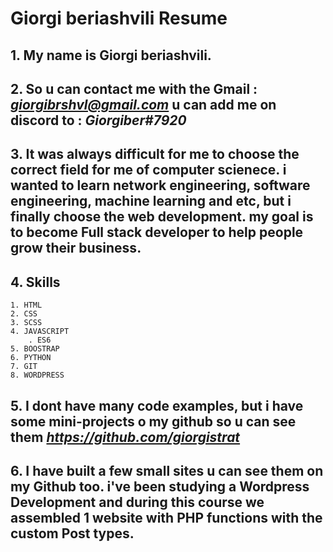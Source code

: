 # Giorgi beriashvili Resume

## 1. My name is Giorgi beriashvili.

## 2. So u can contact me with the Gmail : *giorgibrshvl@gmail.com* u can add me on discord to : *Giorgiber#7920*

## 3. It was always difficult for me to choose the correct field for me of computer scienece. i wanted to learn network engineering, software engineering, machine learning and etc, but i finally choose the web development. my goal is to become Full stack developer to help people grow their business.

## 4. Skills
    1. HTML
    2. CSS
    3. SCSS
    4. JAVASCRIPT
        . ES6
    5. BOOSTRAP
    6. PYTHON
    7. GIT
    8. WORDPRESS

## 5. I dont have many code examples, but i have some mini-projects o my github so u can see them *https://github.com/giorgistrat*

## 6. I have built a few small sites u can see them on my Github too. i've been studying a Wordpress Development and during this course we assembled 1 website with PHP functions with the custom Post types.